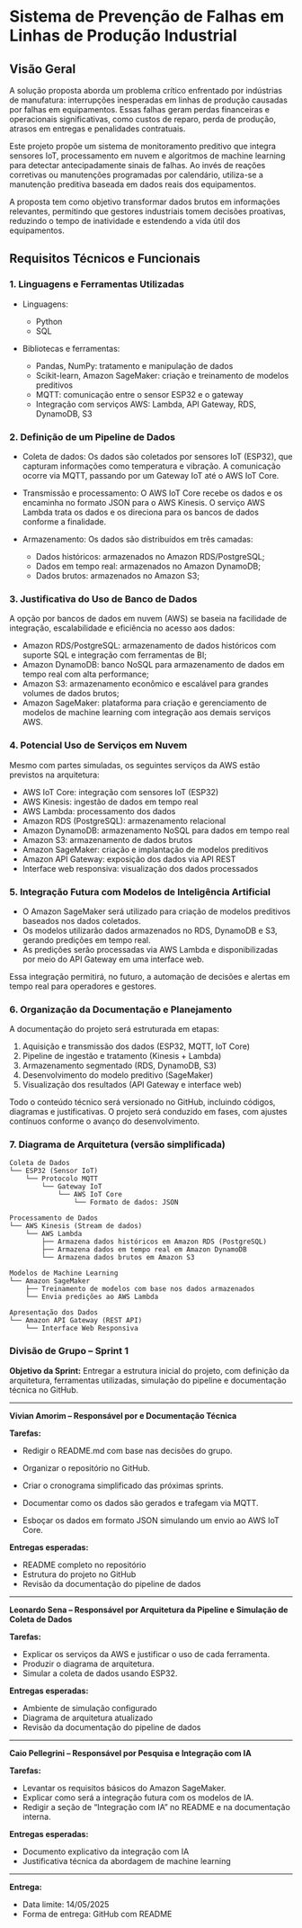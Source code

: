 # Sistema de Prevenção de Falhas em Linhas de Produção Industrial

## Visão Geral

A solução proposta aborda um problema crítico enfrentado por indústrias de manufatura: interrupções inesperadas em linhas de produção causadas por falhas em equipamentos. Essas falhas geram perdas financeiras e operacionais significativas, como custos de reparo, perda de produção, atrasos em entregas e penalidades contratuais.

Este projeto propõe um sistema de monitoramento preditivo que integra sensores IoT, processamento em nuvem e algoritmos de machine learning para detectar antecipadamente sinais de falhas. Ao invés de reações corretivas ou manutenções programadas por calendário, utiliza-se a manutenção preditiva baseada em dados reais dos equipamentos.

A proposta tem como objetivo transformar dados brutos em informações relevantes, permitindo que gestores industriais tomem decisões proativas, reduzindo o tempo de inatividade e estendendo a vida útil dos equipamentos.

## Requisitos Técnicos e Funcionais

### 1. Linguagens e Ferramentas Utilizadas

- Linguagens:
  - Python
  - SQL

- Bibliotecas e ferramentas:
  - Pandas, NumPy: tratamento e manipulação de dados
  - Scikit-learn, Amazon SageMaker: criação e treinamento de modelos preditivos
  - MQTT: comunicação entre o sensor ESP32 e o gateway
  - Integração com serviços AWS: Lambda, API Gateway, RDS, DynamoDB, S3

### 2. Definição de um Pipeline de Dados

- Coleta de dados:
  Os dados são coletados por sensores IoT (ESP32), que capturam informações como temperatura e vibração. A comunicação ocorre via MQTT, passando por um Gateway IoT até o AWS IoT Core.

- Transmissão e processamento:
  O AWS IoT Core recebe os dados e os encaminha no formato JSON para o AWS Kinesis. O serviço AWS Lambda trata os dados e os direciona para os bancos de dados conforme a finalidade.

- Armazenamento:
  Os dados são distribuídos em três camadas:
  - Dados históricos: armazenados no Amazon RDS/PostgreSQL;
  - Dados em tempo real: armazenados no Amazon DynamoDB;
  - Dados brutos: armazenados no Amazon S3;

### 3. Justificativa do Uso de Banco de Dados

A opção por bancos de dados em nuvem (AWS) se baseia na facilidade de integração, escalabilidade e eficiência no acesso aos dados:

- Amazon RDS/PostgreSQL: armazenamento de dados históricos com suporte SQL e integração com ferramentas de BI;
- Amazon DynamoDB: banco NoSQL para armazenamento de dados em tempo real com alta performance;
- Amazon S3: armazenamento econômico e escalável para grandes volumes de dados brutos;
- Amazon SageMaker: plataforma para criação e gerenciamento de modelos de machine learning com integração aos demais serviços AWS.

### 4. Potencial Uso de Serviços em Nuvem

Mesmo com partes simuladas, os seguintes serviços da AWS estão previstos na arquitetura:

- AWS IoT Core: integração com sensores IoT (ESP32)
- AWS Kinesis: ingestão de dados em tempo real
- AWS Lambda: processamento dos dados
- Amazon RDS (PostgreSQL): armazenamento relacional
- Amazon DynamoDB: armazenamento NoSQL para dados em tempo real
- Amazon S3: armazenamento de dados brutos
- Amazon SageMaker: criação e implantação de modelos preditivos
- Amazon API Gateway: exposição dos dados via API REST
- Interface web responsiva: visualização dos dados processados

### 5. Integração Futura com Modelos de Inteligência Artificial

- O Amazon SageMaker será utilizado para criação de modelos preditivos baseados nos dados coletados.
- Os modelos utilizarão dados armazenados no RDS, DynamoDB e S3, gerando predições em tempo real.
- As predições serão processadas via AWS Lambda e disponibilizadas por meio do API Gateway em uma interface web.

Essa integração permitirá, no futuro, a automação de decisões e alertas em tempo real para operadores e gestores.

### 6. Organização da Documentação e Planejamento

A documentação do projeto será estruturada em etapas:

1. Aquisição e transmissão dos dados (ESP32, MQTT, IoT Core)
2. Pipeline de ingestão e tratamento (Kinesis + Lambda)
3. Armazenamento segmentado (RDS, DynamoDB, S3)
4. Desenvolvimento do modelo preditivo (SageMaker)
5. Visualização dos resultados (API Gateway e interface web)

Todo o conteúdo técnico será versionado no GitHub, incluindo códigos, diagramas e justificativas. O projeto será conduzido em fases, com ajustes contínuos conforme o avanço do desenvolvimento.

### 7. Diagrama de Arquitetura (versão simplificada)

```
Coleta de Dados
└── ESP32 (Sensor IoT)
    └── Protocolo MQTT
        └── Gateway IoT
            └── AWS IoT Core
                └── Formato de dados: JSON

Processamento de Dados
└── AWS Kinesis (Stream de dados)
    └── AWS Lambda
        ├── Armazena dados históricos em Amazon RDS (PostgreSQL)
        ├── Armazena dados em tempo real em Amazon DynamoDB
        └── Armazena dados brutos em Amazon S3

Modelos de Machine Learning
└── Amazon SageMaker
    ├── Treinamento de modelos com base nos dados armazenados
    └── Envia predições ao AWS Lambda

Apresentação dos Dados
└── Amazon API Gateway (REST API)
    └── Interface Web Responsiva
```

### Divisão de Grupo – Sprint 1

**Objetivo da Sprint:** Entregar a estrutura inicial do projeto, com definição da arquitetura, ferramentas utilizadas, simulação do pipeline e documentação técnica no GitHub.

---

**Vivian Amorim – Responsável por e Documentação Técnica**

**Tarefas:**
- Redigir o README.md com base nas decisões do grupo.

- Organizar o repositório no GitHub.
- Criar o cronograma simplificado das próximas sprints.
- Documentar como os dados são gerados e trafegam via MQTT.
- Esboçar os dados em formato JSON simulando um envio ao AWS IoT Core.


**Entregas esperadas:**
- README completo no repositório
- Estrutura do projeto no GitHub
- Revisão da documentação do pipeline de dados 

---

**Leonardo Sena – Responsável por Arquitetura da Pipeline e Simulação de Coleta de Dados**

**Tarefas:**
- Explicar os serviços da AWS e justificar o uso de cada ferramenta.
- Produzir o diagrama de arquitetura.
- Simular a coleta de dados usando ESP32.

**Entregas esperadas:**
- Ambiente de simulação configurado
- Diagrama de arquitetura atualizado
- Revisão da documentação do pipeline de dados 

---

**Caio Pellegrini – Responsável por Pesquisa e Integração com IA**

**Tarefas:**
- Levantar os requisitos básicos do Amazon SageMaker.
- Explicar como será a integração futura com os modelos de IA.
- Redigir a seção de “Integração com IA” no README e na documentação interna.

**Entregas esperadas:**
- Documento explicativo da integração com IA
- Justificativa técnica da abordagem de machine learning

---

**Entrega:**
- Data limite: 14/05/2025
- Forma de entrega: GitHub com README

